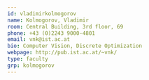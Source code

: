```yaml
---
id: vladimirkolmogorov
name: Kolmogorov, Vladimir
room: Central Building, 3rd floor, 69
phone: +43 (0)2243 9000-4801
email: vnk@ist.ac.at
bio: Computer Vision, Discrete Optimization
webpage: http://pub.ist.ac.at/~vnk/
type: faculty
grp: kolmogorov
---
```

